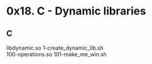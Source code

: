 # 0x18. C - Dynamic libraries
## C
libdynamic.so 
1-create_dynamic_lib.sh  
100-operations.so 
101-make_me_win.sh 
